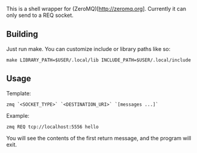 
This is a shell wrapper for (ZeroMQ)[http://zeromq.org]. Currently it can only 
send to a REQ socket.

Building
--------

Just run make. You can customize include or library paths like so:

    make LIBRARY_PATH=$USER/.local/lib INCLUDE_PATH=$USER/.local/include

Usage
-----

Template:

    zmq `<SOCKET_TYPE>` `<DESTINATION_URI>` `[messages ...]`

Example:

    zmq REQ tcp://localhost:5556 hello

You will see the contents of the first return message, and the program will
exit.


